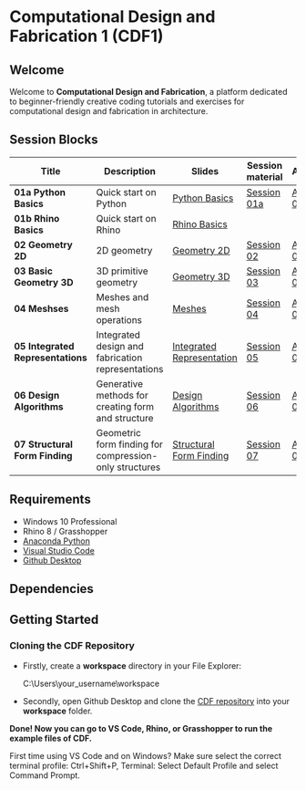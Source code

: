 # Computational Design and Fabrication 1 (CDF1)

## Welcome

Welcome to **Computational Design and Fabrication**, a platform dedicated to beginner-friendly creative coding tutorials and exercises for computational design and fabrication in architecture.


## Session Blocks 

Title | Description | Slides | Session material | Assignment 
----- | ----------- | ------ | ---------------- | ----------
**01a Python Basics** | Quick start on Python | [Python Basics](https://github.com/computationaldesignandfabrication/cdf1_teaching/blob/main/sessions-slides/Session%2001%20Python%20Basics.pdf) | [Session 01a](https://classroom.github.com/a/0gVDlBH0) |[Assignment 01a](https://classroom.github.com/a/gEZq-xda)
**01b Rhino Basics** | Quick start on Rhino | [Rhino Basics](https://github.com/computationaldesignandfabrication/cdf1_teaching/blob/main/sessions-slides/Session%2001%20Rhino%20Basics.pdf) |  |
**02 Geometry 2D** | 2D geometry  | [Geometry 2D]() | [Session 02]() | [Assignment 02]()
**03 Basic Geometry 3D** | 3D primitive geometry  | [Geometry 3D]() | [Session 03]() | [Assignment 03]()
**04 Meshses** | Meshes and mesh operations | [Meshes]() |  [Session 04]() | [Assignment 04]()
**05 Integrated Representations** | Integrated design and fabrication representations | [Integrated Representation]() | [Session 05]() | [Assignment 05]()
**06 Design Algorithms** | Generative methods for creating form and structure | [Design Algorithms]() | [Session 06]() | [Assignment 06]()
**07 Structural Form Finding** | Geometric form finding for compression-only structures | [Structural Form Finding]() | [Session 07]() | [Assignment 07]()


## Requirements

* Windows 10 Professional
* Rhino 8 / Grasshopper
* [Anaconda Python](https://www.anaconda.com/distribution/?gclid=CjwKCAjwo9rtBRAdEiwA_WXcFoyH8v3m-gVC55J6YzR0HpgB8R-PwM-FClIIR1bIPYZXsBtbPRfJ8xoC6HsQAvD_BwE)
* [Visual Studio Code](https://code.visualstudio.com/)
* [Github Desktop](https://desktop.github.com/)

## Dependencies

## Getting Started

### Cloning the CDF Repository

* Firstly, create a **workspace** directory in your File Explorer:

    C:\Users\your_username\workspace

* Secondly, open Github Desktop and clone the [CDF repository](https://github.com/computationaldesignandfabrication/cdf1_teaching) into your **workspace** folder.

**Done! Now you can go to VS Code, Rhino, or Grasshopper to run the example files of CDF.**

First time using VS Code and on Windows? Make sure select the correct terminal profile: Ctrl+Shift+P, Terminal: Select Default Profile and select Command Prompt.








